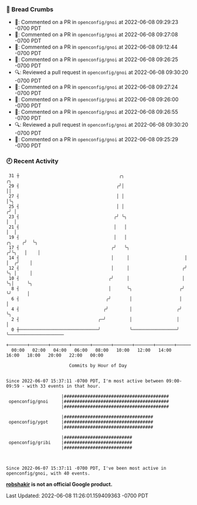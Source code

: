 ### 🍞 Bread Crumbs

 * 💬: Commented on a PR in  `openconfig/gnoi` at 2022-06-08 09:29:23 -0700 PDT
 * 💬: Commented on a PR in  `openconfig/gnoi` at 2022-06-08 09:27:08 -0700 PDT
 * 💬: Commented on a PR in  `openconfig/gnoi` at 2022-06-08 09:12:44 -0700 PDT
 * 💬: Commented on a PR in  `openconfig/gnoi` at 2022-06-08 09:26:25 -0700 PDT
 * 🔍: Reviewed a pull request in  `openconfig/gnoi` at 2022-06-08 09:30:20 -0700 PDT
 * 💬: Commented on a PR in  `openconfig/gnoi` at 2022-06-08 09:27:24 -0700 PDT
 * 💬: Commented on a PR in  `openconfig/gnoi` at 2022-06-08 09:26:00 -0700 PDT
 * 💬: Commented on a PR in  `openconfig/gnoi` at 2022-06-08 09:26:55 -0700 PDT
 * 🔍: Reviewed a pull request in  `openconfig/gnoi` at 2022-06-08 09:30:20 -0700 PDT
 * 💬: Commented on a PR in  `openconfig/gnoi` at 2022-06-08 09:25:29 -0700 PDT

### 🕘 Recent Activity
```
 31 ┼                                      ╭╮                                ╭╮
 29 ┤                                     ╭╯│                                ││
 27 ┤                                     │ │                                │╰╮
 25 ┤                                     │ │                               ╭╯ │
 23 ┤                                    ╭╯ ╰╮                              │  │
 21 ┤                                    │   │                              │  │
 19 ┤                                    │   │                       ╭╮    ╭╯  ╰╮
 17 ┤                                   ╭╯   ╰╮                     ╭╯╰╮   │    │
 14 ┤                                   │     │                     │  │  ╭╯    │
 12 ┤                                   │     │                    ╭╯  ╰╮ │     │
 10 ┤                                  ╭╯     │                    │    ╰╮│     ╰╮
  8 ┤                                  │      ╰╮                  ╭╯     ╰╯      │
  6 ┤                                 ╭╯       │                  │              │
  4 ┤                                ╭╯        │                 ╭╯              ╰╮
  2 ┤                              ╭─╯         │                 │                │
  0 ┼──────────────────────────────╯           ╰─────────────────╯                ╰─────────────────────
    +───────+───────+───────+───────+───────+───────+───────+───────+───────+───────+───────+───────+────
  00:00   02:00   04:00   06:00   08:00   10:00   12:00   14:00   16:00   18:00   20:00   22:00   00:00   

						Commits by Hour of Day


Since 2022-06-07 15:37:11 -0700 PDT, I'm most active between 09:00-09:59 - with 33 events in that hour.

```



```
                     |########################################
 openconfig/gnoi     |########################################
                     |########################################

                     |##################################
 openconfig/ygot     |##################################
                     |##################################

                     |##########################
 openconfig/gribi    |##########################
                     |##########################



Since 2022-06-07 15:37:11 -0700 PDT, I've been most active in openconfig/gnoi, with 40 events.

```
**[robshakir](mailto:robjs@google.com) is not an official Google product.**  


Last Updated: 2022-06-08 11:26:01.159409363 -0700 PDT
